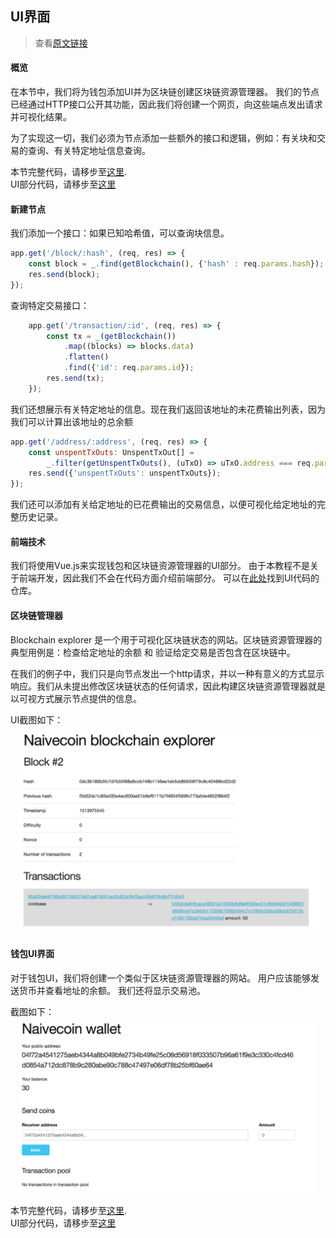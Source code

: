 UI界面
----
> 查看[原文链接](https://lhartikk.github.io/jekyll/update/2017/07/09/chapter6.html)

#### 概览
在本节中，我们将为钱包添加UI并为区块链创建区块链资源管理器。 我们的节点已经通过HTTP接口公开其功能，因此我们将创建一个网页，向这些端点发出请求并可视化结果。  

为了实现这一切，我们必须为节点添加一些额外的接口和逻辑，例如：有关块和交易的查询、有关特定地址信息查询。  

本节完整代码，请移步至[这里](https://github.com/lhartikk/naivecoin/tree/chapter6).  
UI部分代码，请移步至[这里](https://github.com/lhartikk/naivecoin-ui)

#### 新建节点
我们添加一个接口：如果已知哈希值，可以查询块信息。
```js
app.get('/block/:hash', (req, res) => {
    const block = _.find(getBlockchain(), {'hash' : req.params.hash});
    res.send(block);
}); 
```

查询特定交易接口：
```js
    app.get('/transaction/:id', (req, res) => {
        const tx = _(getBlockchain())
            .map((blocks) => blocks.data)
            .flatten()
            .find({'id': req.params.id});
        res.send(tx);
    });
```

我们还想展示有关特定地址的信息。现在我们返回该地址的未花费输出列表，因为我们可以计算出该地址的总余额
```js
app.get('/address/:address', (req, res) => {
    const unspentTxOuts: UnspentTxOut[] =
        _.filter(getUnspentTxOuts(), (uTxO) => uTxO.address === req.params.address)
    res.send({'unspentTxOuts': unspentTxOuts});
});
```
我们还可以添加有关给定地址的已花费输出的交易信息，以便可视化给定地址的完整历史记录。

#### 前端技术
我们将使用Vue.js来实现钱包和区块链资源管理器的UI部分。 由于本教程不是关于前端开发，因此我们不会在代码方面介绍前端部分。 可以在[此处](https://github.com/lhartikk/naivecoin-ui)找到UI代码的仓库。

#### 区块链管理器
Blockchain explorer 是一个用于可视化区块链状态的网站。区块链资源管理器的典型用例是：检查给定地址的余额 和 验证给定交易是否包含在区块链中。  

在我们的例子中，我们只是向节点发出一个http请求，并以一种有意义的方式显示响应。我们从未提出修改区块链状态的任何请求，因此构建区块链资源管理器就是以可视方式展示节点提供的信息。  

UI截图如下：
![explore](../images/coin_6_img_1.png)


#### 钱包UI界面
对于钱包UI，我们将创建一个类似于区块链资源管理器的网站。 用户应该能够发送货币并查看地址的余额。 我们还将显示交易池。  

截图如下：
![explore](../images/coin_6_img_2.png)

  
本节完整代码，请移步至[这里](https://github.com/lhartikk/naivecoin/tree/chapter6).  
UI部分代码，请移步至[这里](https://github.com/lhartikk/naivecoin-ui)